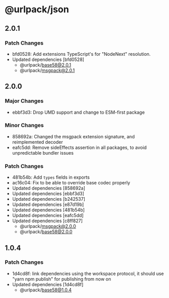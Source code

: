 # @urlpack/json

## 2.0.1

### Patch Changes

- bfd0528: Add extensions TypeScript's for "NodeNext" resolution.
- Updated dependencies [bfd0528]
  - @urlpack/base58@2.0.1
  - @urlpack/msgpack@2.0.1

## 2.0.0

### Major Changes

- ebbf3d3: Drop UMD support and change to ESM-first package

### Minor Changes

- 858692a: Changed the msgpack extension signature, and reimplemented decoder
- eafc5dd: Remove sideEffects assertion in all packages, to avoid unpredictable bundler issues

### Patch Changes

- 481b54b: Add `types` fields in exports
- ac16c04: Fix to be able to override base codec properly
- Updated dependencies [858692a]
- Updated dependencies [ebbf3d3]
- Updated dependencies [b242537]
- Updated dependencies [e87d19b]
- Updated dependencies [481b54b]
- Updated dependencies [eafc5dd]
- Updated dependencies [c8ff827]
  - @urlpack/msgpack@2.0.0
  - @urlpack/base58@2.0.0

## 1.0.4

### Patch Changes

- 1d4cd8f: link dependencies using the workspace protocol, it should use "yarn npm publish" for publishing from now on
- Updated dependencies [1d4cd8f]
  - @urlpack/base58@1.0.4

